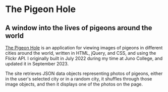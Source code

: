 # The Pigeon Hole
## A window into the lives of pigeons around the world
[The Pigeon Hole](https://torontopubliclibra.github.io/pigeon) is an application for viewing images of pigeons in different cities around the world, written in HTML, jQuery, and CSS, and using the Flickr API. I originally built in July 2022 during my time at Juno College, and updated it in September 2023.

The site retrieves JSON data objects representing photos of pigeons, either in the user's selected city or in a random city, it shuffles through those image objects, and then it displays one of the photos on the page.